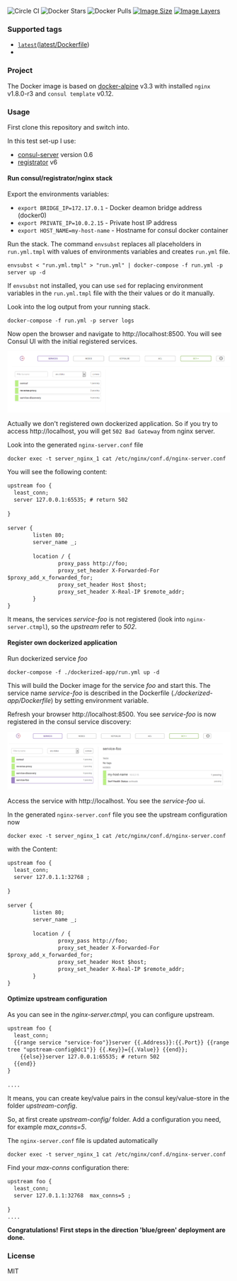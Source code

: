 ![Circle CI](https://img.shields.io/circleci/project/codizz/docker-alpine-nginx-consul-tmpl.svg)
![Docker Stars](https://img.shields.io/docker/stars/codizz/nginx-consul-tmpl.svg)
![Docker Pulls](https://img.shields.io/docker/pulls/codizz/nginx-consul-tmpl.svg)
[![Image Size](https://img.shields.io/imagelayers/image-size/codizz/nginx-consul-tmpl/latest.svg)](https://imagelayers.io/?images=codizz/nginx-consul-tmpl:latest)
[![Image Layers](https://img.shields.io/imagelayers/layers/codizz/nginx-consul-tmpl/latest.svg)](https://imagelayers.io/?images=codizz/nginx-consul-tmpl:latest)

### Supported tags

* [`latest`](https://github.com/codizz/docker-alpine-nginx-consul-tmpl/tree/master)([latest/Dockerfile](https://github.com/codizz/docker-alpine-nginx-consul-tmpl/tree/master/Dockerfile))
* 
### Project

The Docker image is based on [docker-alpine](https://github.com/gliderlabs/docker-alpine) v3.3 with installed `nginx` v1.8.0-r3 and `consul template` v0.12.

### Usage

First clone this repository and switch into.

In this test set-up I use:

  * [consul-server](https://github.com/gliderlabs/docker-consul) version 0.6
  * [registrator](https://github.com/gliderlabs/registrator) v6 

#### Run consul/registrator/nginx stack

Export the environments variables:

 * `export BRIDGE_IP=172.17.0.1`   - Docker deamon bridge address (docker0) 
 * `export PRIVATE_IP=10.0.2.15`   - Private host IP address 
 * `export HOST_NAME=my-host-name` - Hostname for consul docker container

Run the stack. The command `envsubst` replaces all placeholders in `run.yml.tmpl` with values of environments variables and creates `run.yml` file. 

    envsubst < "run.yml.tmpl" > "run.yml" | docker-compose -f run.yml -p server up -d

If `envsubst` not installed, you can use `sed` for replacing environment variables in the `run.yml.tmpl` file with the their values or do it manually.

Look into the log output from your running stack.

    docker-compose -f run.yml -p server logs

Now open the browser and navigate to http://localhost:8500. You will see Consul UI with the initial registered services.

![Consul-UI](https://raw.githubusercontent.com/codizz/docker-alpine-nginx-consul-tmpl/master/images/consul-1-initial.png)

Actually we don't registered own dockerized application. So if you try to access http://localhost, you will get `502 Bad Gateway` from nginx server.

Look into the generated `nginx-server.conf` file

    docker exec -t server_nginx_1 cat /etc/nginx/conf.d/nginx-server.conf
    
You will see the following content:

```
upstream foo {
  least_conn;
  server 127.0.0.1:65535; # return 502

}

server {
        listen 80;
        server_name _;

        location / {
                proxy_pass http://foo;
                proxy_set_header X-Forwarded-For $proxy_add_x_forwarded_for;
                proxy_set_header Host $host;
                proxy_set_header X-Real-IP $remote_addr;
        }
}
```

It means, the services *service-foo* is not registered (look into `nginx-server.ctmpl`), so the *upstream* refer to *502*.

#### Register own dockerized application

Run dockerized service *foo*

    docker-compose -f ./dockerized-app/run.yml up -d
    
This will build the Docker image for the service *foo* and start this. The service name *service-foo* is described in the Dockerfile (*./dockerized-app/Dockerfile*) by setting environment variable.

Refresh your browser http://localhost:8500. You see *service-foo* is now registered in the consul service discovery:

![Consul-UI](https://raw.githubusercontent.com/codizz/docker-alpine-nginx-consul-tmpl/master/images/consul-2-registered.png)

Access the service with http://localhost. You see the *service-foo* ui.

In the generated `nginx-server.conf` file you see the upstream configuration now

    docker exec -t server_nginx_1 cat /etc/nginx/conf.d/nginx-server.conf

with the Content:

```
upstream foo {
  least_conn;
  server 127.0.1.1:32768 ;

}

server {
        listen 80;
        server_name _;

        location / {
                proxy_pass http://foo;
                proxy_set_header X-Forwarded-For $proxy_add_x_forwarded_for;
                proxy_set_header Host $host;
                proxy_set_header X-Real-IP $remote_addr;
        }
}
```

#### Optimize upstream configuration

As you can see in the *nginx-server.ctmpl*, you can configure upstream.

```
upstream foo {
  least_conn;
  {{range service "service-foo"}}server {{.Address}}:{{.Port}} {{range tree "upstream-config@dc1"}} {{.Key}}={{.Value}} {{end}};
    {{else}}server 127.0.0.1:65535; # return 502
  {{end}}
}

....
```

It means, you can create key/value pairs in the consul key/value-store in the folder *upstream-config*.

So, at first create *upstream-config/* folder. Add a configuration you need, for example *max_conns=5*.

The `nginx-server.conf` file is updated automatically

    docker exec -t server_nginx_1 cat /etc/nginx/conf.d/nginx-server.conf

Find your *max-conns* configuration there:

```
upstream foo {
  least_conn;
  server 127.0.1.1:32768  max_conns=5 ;

}
....
```

**Congratulations!**
**First steps in the direction 'blue/green' deployment are done.**


### License

MIT
